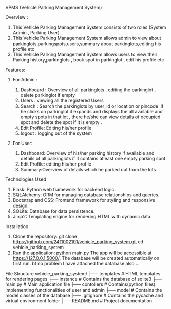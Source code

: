VPMS (Vehicle Parking Management System) 

Overview :
1. This Vehicle Parking Management System consists of two roles (System Admin , Parking User).
2. This Vehicle Parking Management System allows admin to view about parkinglots,parkingspots,users,summary about parkinglots,editing his profile etc
3. This Vehicle Parking Management System allows users to view their Parking history,parkinglots , book spot in parkinglot , edit his profile etc

Features:
1. For Admin :
    1. Dashboard : Overview of all parkinglots , editing the parkinglot , delete parkinglot if empty
    2. Users : viewing all the registered Users
    3. Search : Search the parkinglots by user_id or location or pincode .if he clicks on parkinglot it expands and displays the all available and empty spots in that lot , there he/she can view details of occupied spot and delete the spot if it is empty .
    4. Edit Profile: Editing his/her profile
    5. logout : logging out of the system 

2. For User:
    1. Dashboard: Overview of his/her parking history if available and details of all parkinglots if it contains atleast one empty parking spot
    2. Edit Profile: editing his/her profile
    3. Summary:Overview of details which he parked out from the lots.

Technologies Used
1. Flask: Python web framework for backend logic.
2. SQLAlchemy: ORM for managing database relationships and queries.
3. Bootstrap and CSS: Frontend framework for styling and responsive design.
4. SQLite: Database for data persistence.
5. Jinja2: Templating engine for rendering HTML with dynamic data.

Installation
1. Clone the repository:
    git clone https://github.com/24f1002101/vehicle_parking_system.git
    cd vehicle_parking_system
2. Run the application:
    python main.py
The app will be accessible at https://127.0.0.1:5000/. The database will be created automatically on first run. bt no problem I have attached the database also ...

File Structure
vehicle_parking_system/
├── templates                 # HTML templates for rendering pages
├── instance                  # Contains the database of sqlite3
├── main.py                   # Main application file
├── contollers                # Contains(python files) implementing functionalities of user and admin
├── model                     # Contains the model classes of the database
├── .gitignore                # Contains the pycache and virtual environment folder
├── README.md                 # Project documentation
